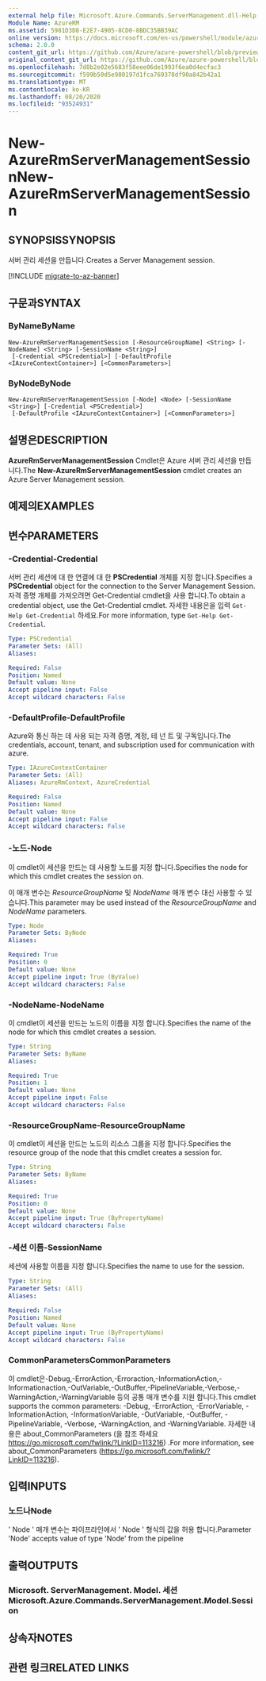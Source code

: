 ```yaml
---
external help file: Microsoft.Azure.Commands.ServerManagement.dll-Help.xml
Module Name: AzureRM
ms.assetid: 5981D3D8-E2E7-4905-8CD0-8BDC35BB39AC
online version: https://docs.microsoft.com/en-us/powershell/module/azurerm.servermanagement/new-azurermservermanagementsession
schema: 2.0.0
content_git_url: https://github.com/Azure/azure-powershell/blob/preview/src/ResourceManager/ServerManagement/Commands.ServerManagement/help/New-AzureRmServerManagementSession.md
original_content_git_url: https://github.com/Azure/azure-powershell/blob/preview/src/ResourceManager/ServerManagement/Commands.ServerManagement/help/New-AzureRmServerManagementSession.md
ms.openlocfilehash: 7d8b2e02e5683f58eee06de1993f6ea0d4ecfac3
ms.sourcegitcommit: f599b50d5e980197d1fca769378df90a842b42a1
ms.translationtype: MT
ms.contentlocale: ko-KR
ms.lasthandoff: 08/20/2020
ms.locfileid: "93524931"
---
```

# <span data-ttu-id="26dba-101">New-AzureRmServerManagementSession</span><span class="sxs-lookup"><span data-stu-id="26dba-101">New-AzureRmServerManagementSession</span></span>

## <span data-ttu-id="26dba-102">SYNOPSIS</span><span class="sxs-lookup"><span data-stu-id="26dba-102">SYNOPSIS</span></span>
<span data-ttu-id="26dba-103">서버 관리 세션을 만듭니다.</span><span class="sxs-lookup"><span data-stu-id="26dba-103">Creates a Server Management session.</span></span>

[!INCLUDE [migrate-to-az-banner](../../includes/migrate-to-az-banner.md)]

## <span data-ttu-id="26dba-104">구문과</span><span class="sxs-lookup"><span data-stu-id="26dba-104">SYNTAX</span></span>

### <span data-ttu-id="26dba-105">ByName</span><span class="sxs-lookup"><span data-stu-id="26dba-105">ByName</span></span>
```
New-AzureRmServerManagementSession [-ResourceGroupName] <String> [-NodeName] <String> [-SessionName <String>]
 [-Credential <PSCredential>] [-DefaultProfile <IAzureContextContainer>] [<CommonParameters>]
```

### <span data-ttu-id="26dba-106">ByNode</span><span class="sxs-lookup"><span data-stu-id="26dba-106">ByNode</span></span>
```
New-AzureRmServerManagementSession [-Node] <Node> [-SessionName <String>] [-Credential <PSCredential>]
 [-DefaultProfile <IAzureContextContainer>] [<CommonParameters>]
```

## <span data-ttu-id="26dba-107">설명은</span><span class="sxs-lookup"><span data-stu-id="26dba-107">DESCRIPTION</span></span>
<span data-ttu-id="26dba-108">**AzureRmServerManagementSession** Cmdlet은 Azure 서버 관리 세션을 만듭니다.</span><span class="sxs-lookup"><span data-stu-id="26dba-108">The **New-AzureRmServerManagementSession** cmdlet creates an Azure Server Management session.</span></span>

## <span data-ttu-id="26dba-109">예제의</span><span class="sxs-lookup"><span data-stu-id="26dba-109">EXAMPLES</span></span>

## <span data-ttu-id="26dba-110">변수</span><span class="sxs-lookup"><span data-stu-id="26dba-110">PARAMETERS</span></span>

### <span data-ttu-id="26dba-111">-Credential</span><span class="sxs-lookup"><span data-stu-id="26dba-111">-Credential</span></span>
<span data-ttu-id="26dba-112">서버 관리 세션에 대 한 연결에 대 한 **PSCredential** 개체를 지정 합니다.</span><span class="sxs-lookup"><span data-stu-id="26dba-112">Specifies a **PSCredential** object for the connection to the Server Management Session.</span></span>
<span data-ttu-id="26dba-113">자격 증명 개체를 가져오려면 Get-Credential cmdlet을 사용 합니다.</span><span class="sxs-lookup"><span data-stu-id="26dba-113">To obtain a credential object, use the Get-Credential cmdlet.</span></span>
<span data-ttu-id="26dba-114">자세한 내용은을 입력 `Get-Help Get-Credential` 하세요.</span><span class="sxs-lookup"><span data-stu-id="26dba-114">For more information, type `Get-Help Get-Credential`.</span></span>

```yaml
Type: PSCredential
Parameter Sets: (All)
Aliases: 

Required: False
Position: Named
Default value: None
Accept pipeline input: False
Accept wildcard characters: False
```

### <span data-ttu-id="26dba-115">-DefaultProfile</span><span class="sxs-lookup"><span data-stu-id="26dba-115">-DefaultProfile</span></span>
<span data-ttu-id="26dba-116">Azure와 통신 하는 데 사용 되는 자격 증명, 계정, 테 넌 트 및 구독입니다.</span><span class="sxs-lookup"><span data-stu-id="26dba-116">The credentials, account, tenant, and subscription used for communication with azure.</span></span>

```yaml
Type: IAzureContextContainer
Parameter Sets: (All)
Aliases: AzureRmContext, AzureCredential

Required: False
Position: Named
Default value: None
Accept pipeline input: False
Accept wildcard characters: False
```

### <span data-ttu-id="26dba-117">-노드</span><span class="sxs-lookup"><span data-stu-id="26dba-117">-Node</span></span>
<span data-ttu-id="26dba-118">이 cmdlet이 세션을 만드는 데 사용할 노드를 지정 합니다.</span><span class="sxs-lookup"><span data-stu-id="26dba-118">Specifies the node for which this cmdlet creates the session on.</span></span>

<span data-ttu-id="26dba-119">이 매개 변수는 *ResourceGroupName* 및 *NodeName* 매개 변수 대신 사용할 수 있습니다.</span><span class="sxs-lookup"><span data-stu-id="26dba-119">This parameter may be used instead of the *ResourceGroupName* and *NodeName* parameters.</span></span>

```yaml
Type: Node
Parameter Sets: ByNode
Aliases: 

Required: True
Position: 0
Default value: None
Accept pipeline input: True (ByValue)
Accept wildcard characters: False
```

### <span data-ttu-id="26dba-120">-NodeName</span><span class="sxs-lookup"><span data-stu-id="26dba-120">-NodeName</span></span>
<span data-ttu-id="26dba-121">이 cmdlet이 세션을 만드는 노드의 이름을 지정 합니다.</span><span class="sxs-lookup"><span data-stu-id="26dba-121">Specifies the name of the node for which this cmdlet creates a session.</span></span>

```yaml
Type: String
Parameter Sets: ByName
Aliases: 

Required: True
Position: 1
Default value: None
Accept pipeline input: False
Accept wildcard characters: False
```

### <span data-ttu-id="26dba-122">-ResourceGroupName</span><span class="sxs-lookup"><span data-stu-id="26dba-122">-ResourceGroupName</span></span>
<span data-ttu-id="26dba-123">이 cmdlet이 세션을 만드는 노드의 리소스 그룹을 지정 합니다.</span><span class="sxs-lookup"><span data-stu-id="26dba-123">Specifies the resource group of the node that this cmdlet creates a session for.</span></span>

```yaml
Type: String
Parameter Sets: ByName
Aliases: 

Required: True
Position: 0
Default value: None
Accept pipeline input: True (ByPropertyName)
Accept wildcard characters: False
```

### <span data-ttu-id="26dba-124">-세션 이름</span><span class="sxs-lookup"><span data-stu-id="26dba-124">-SessionName</span></span>
<span data-ttu-id="26dba-125">세션에 사용할 이름을 지정 합니다.</span><span class="sxs-lookup"><span data-stu-id="26dba-125">Specifies the name to use for the session.</span></span>

```yaml
Type: String
Parameter Sets: (All)
Aliases: 

Required: False
Position: Named
Default value: None
Accept pipeline input: True (ByPropertyName)
Accept wildcard characters: False
```

### <span data-ttu-id="26dba-126">CommonParameters</span><span class="sxs-lookup"><span data-stu-id="26dba-126">CommonParameters</span></span>
<span data-ttu-id="26dba-127">이 cmdlet은-Debug,-ErrorAction,-Erroraction,-InformationAction,-Informationaction,-OutVariable,-OutBuffer,-PipelineVariable,-Verbose,-WarningAction,-WarningVariable 등의 공통 매개 변수를 지원 합니다.</span><span class="sxs-lookup"><span data-stu-id="26dba-127">This cmdlet supports the common parameters: -Debug, -ErrorAction, -ErrorVariable, -InformationAction, -InformationVariable, -OutVariable, -OutBuffer, -PipelineVariable, -Verbose, -WarningAction, and -WarningVariable.</span></span> <span data-ttu-id="26dba-128">자세한 내용은 about_CommonParameters (을 참조 하세요 https://go.microsoft.com/fwlink/?LinkID=113216) .</span><span class="sxs-lookup"><span data-stu-id="26dba-128">For more information, see about_CommonParameters (https://go.microsoft.com/fwlink/?LinkID=113216).</span></span>

## <span data-ttu-id="26dba-129">입력</span><span class="sxs-lookup"><span data-stu-id="26dba-129">INPUTS</span></span>

### <span data-ttu-id="26dba-130">노드나</span><span class="sxs-lookup"><span data-stu-id="26dba-130">Node</span></span>
<span data-ttu-id="26dba-131">' Node ' 매개 변수는 파이프라인에서 ' Node ' 형식의 값을 허용 합니다.</span><span class="sxs-lookup"><span data-stu-id="26dba-131">Parameter 'Node' accepts value of type 'Node' from the pipeline</span></span>

## <span data-ttu-id="26dba-132">출력</span><span class="sxs-lookup"><span data-stu-id="26dba-132">OUTPUTS</span></span>

### <span data-ttu-id="26dba-133">Microsoft. ServerManagement. Model. 세션</span><span class="sxs-lookup"><span data-stu-id="26dba-133">Microsoft.Azure.Commands.ServerManagement.Model.Session</span></span>

## <span data-ttu-id="26dba-134">상속자</span><span class="sxs-lookup"><span data-stu-id="26dba-134">NOTES</span></span>

## <span data-ttu-id="26dba-135">관련 링크</span><span class="sxs-lookup"><span data-stu-id="26dba-135">RELATED LINKS</span></span>

